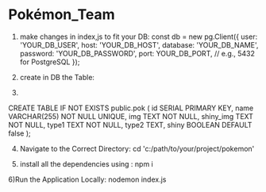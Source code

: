 # Pokémon_Team
1) make changes in index,js to fit your DB:
const db = new pg.Client({
  user: 'YOUR_DB_USER',
  host: 'YOUR_DB_HOST',
  database: 'YOUR_DB_NAME',
  password: 'YOUR_DB_PASSWORD',
  port: YOUR_DB_PORT,  // e.g., 5432 for PostgreSQL
});

2) create in DB the Table:
3) 
CREATE TABLE IF NOT EXISTS public.pok (
    id SERIAL PRIMARY KEY,
    name VARCHAR(255) NOT NULL UNIQUE,
    img TEXT NOT NULL,
    shiny_img TEXT NOT NULL,
    type1 TEXT NOT NULL,
    type2 TEXT,
    shiny BOOLEAN DEFAULT false
);

4) Navigate to the Correct Directory:
 cd 'c:/path/to/your/project/pokemon'


5) install all the dependencies using :
npm i

6)Run the Application Locally:
 nodemon index.js 
